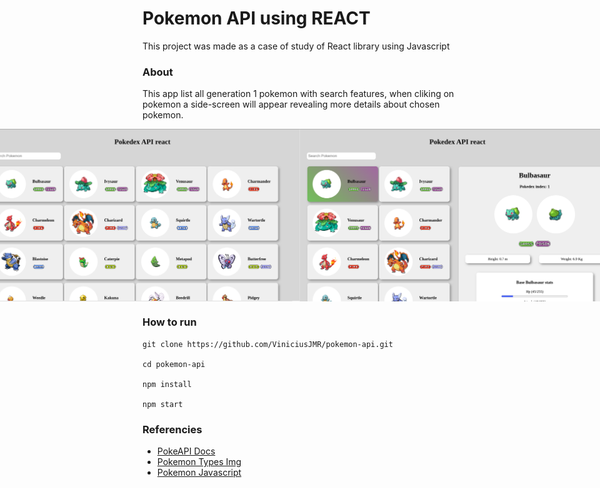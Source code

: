 # Pokemon API using REACT 

This project was made as a case of study of React library using Javascript

### About

This app list all generation 1 pokemon with search features, when cliking on pokemon
a side-screen will appear revealing more details about chosen pokemon.

<p align="center" style="display: flex; align-items: flex-start; justify-content: center;">
  <img alt="Home" src="./.github/pokeapi-1.png">
  <img alt="Home" src="./.github/pokeapi-2.png">
</p> 

### How to run
```shell
git clone https://github.com/ViniciusJMR/pokemon-api.git

cd pokemon-api

npm install

npm start
```

### Referencies
- [PokeAPI Docs](https://pokeapi.co/docs/v2)
- [Pokemon Types Img](https://www.google.com/url?sa=i&url=https%3A%2F%2Fwww.pngitem.com%2Fmiddle%2FhThhTTJ_all-pokemon-types-hd-png-download%2F&psig=AOvVaw2uG2A785zBV0drwLQ5YWOb&ust=1686170427738000&source=images&cd=vfe&ved=0CBEQjRxqFwoTCPC_8bzAr_8CFQAAAAAdAAAAABAE)
- [Pokemon Javascript](https://www.youtube.com/watch?v=Uptu3NrBFBM)
